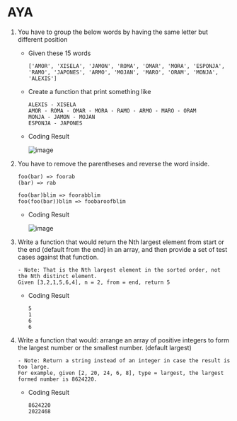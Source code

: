# AYA

1. You have to group the below words by having the same letter but different position
    
    - Given these 15 words

        ````
        ['AMOR', 'XISELA', 'JAMON', 'ROMA', 'OMAR', 'MORA', 'ESPONJA', 'RAMO', 'JAPONES', 'ARMO', 'MOJAN', 'MARO', 'ORAM', 'MONJA', 'ALEXIS']
        ````

    - Create a function that print something like

        ````
        ALEXIS - XISELA
        AMOR - ROMA - OMAR - MORA - RAMO - ARMO - MARO - ORAM
        MONJA - JAMON - MOJAN
        ESPONJA - JAPONES
        ````

    - Coding Result

        ![image](https://user-images.githubusercontent.com/88071882/202830643-07cd57ba-d6a0-4cd1-8fe5-713b36651ca2.png)


2. You have to remove the parentheses and reverse the word inside.

    ````
    foo(bar) => foorab
    (bar) => rab

    foo(bar)blim => foorabblim
    foo(foo(bar))blim => foobaroofblim
    ````

    - Coding Result

        ![image](https://user-images.githubusercontent.com/88071882/202830610-1120f51f-93d5-4827-8393-b9fdf5bf86e1.png)


3. Write a function that would return the Nth largest element from start or the end (default from the end) in an array, and then provide a set of test cases against that function.


    ````
    - Note: That is the Nth largest element in the sorted order, not the Nth distinct element.
    Given [3,2,1,5,6,4], n = 2, from = end, return 5
    ````

    - Coding Result

        ```
        5
        1
        6
        6
        ```


4. Write a function that would: arrange an array of positive integers to form the largest number or the smallest number. (default largest)


    ````
    - Note: Return a string instead of an integer in case the result is too large.
    For example, given [2, 20, 24, 6, 8], type = largest, the largest formed number is 8624220.
    ````

    - Coding Result

        ```
        8624220
        2022468
        ```
